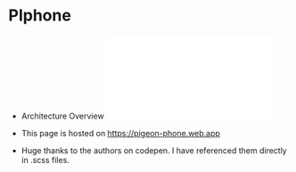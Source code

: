 # PIphone
* Architecture Overview
![Alt text](./pigeon-phone.html?raw=true)
* This page is hosted on https://pigeon-phone.web.app

* Huge thanks to the authors on codepen. I have referenced them directly in .scss files.

